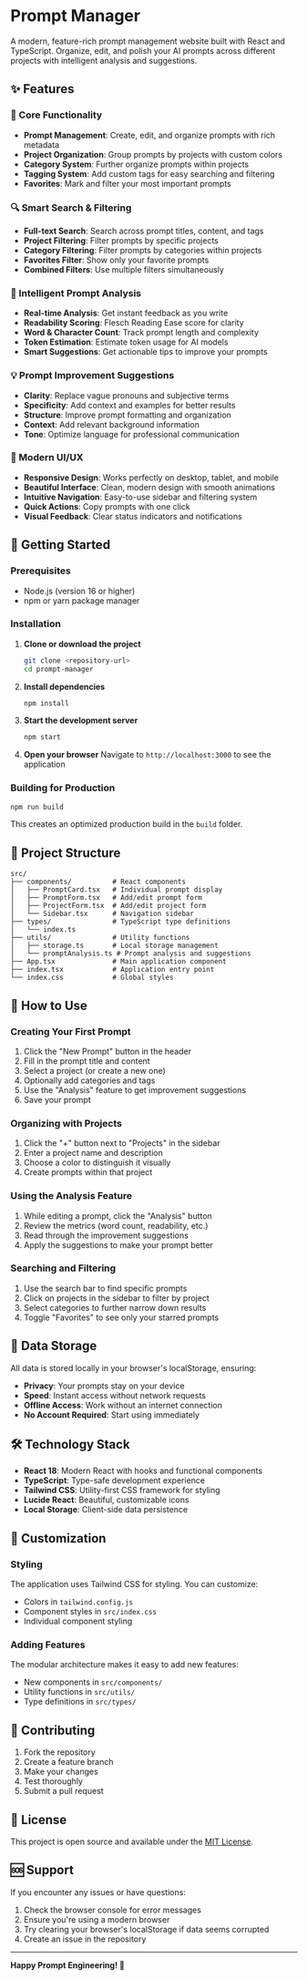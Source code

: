 # Prompt Manager

A modern, feature-rich prompt management website built with React and TypeScript. Organize, edit, and polish your AI prompts across different projects with intelligent analysis and suggestions.

## ✨ Features

### 🎯 Core Functionality
- **Prompt Management**: Create, edit, and organize prompts with rich metadata
- **Project Organization**: Group prompts by projects with custom colors
- **Category System**: Further organize prompts within projects
- **Tagging System**: Add custom tags for easy searching and filtering
- **Favorites**: Mark and filter your most important prompts

### 🔍 Smart Search & Filtering
- **Full-text Search**: Search across prompt titles, content, and tags
- **Project Filtering**: Filter prompts by specific projects
- **Category Filtering**: Filter prompts by categories within projects
- **Favorites Filter**: Show only your favorite prompts
- **Combined Filters**: Use multiple filters simultaneously

### 🧠 Intelligent Prompt Analysis
- **Real-time Analysis**: Get instant feedback as you write
- **Readability Scoring**: Flesch Reading Ease score for clarity
- **Word & Character Count**: Track prompt length and complexity
- **Token Estimation**: Estimate token usage for AI models
- **Smart Suggestions**: Get actionable tips to improve your prompts

### 💡 Prompt Improvement Suggestions
- **Clarity**: Replace vague pronouns and subjective terms
- **Specificity**: Add context and examples for better results
- **Structure**: Improve prompt formatting and organization
- **Context**: Add relevant background information
- **Tone**: Optimize language for professional communication

### 🎨 Modern UI/UX
- **Responsive Design**: Works perfectly on desktop, tablet, and mobile
- **Beautiful Interface**: Clean, modern design with smooth animations
- **Intuitive Navigation**: Easy-to-use sidebar and filtering system
- **Quick Actions**: Copy prompts with one click
- **Visual Feedback**: Clear status indicators and notifications

## 🚀 Getting Started

### Prerequisites
- Node.js (version 16 or higher)
- npm or yarn package manager

### Installation

1. **Clone or download the project**
   ```bash
   git clone <repository-url>
   cd prompt-manager
   ```

2. **Install dependencies**
   ```bash
   npm install
   ```

3. **Start the development server**
   ```bash
   npm start
   ```

4. **Open your browser**
   Navigate to `http://localhost:3000` to see the application

### Building for Production

```bash
npm run build
```

This creates an optimized production build in the `build` folder.

## 📁 Project Structure

```
src/
├── components/          # React components
│   ├── PromptCard.tsx   # Individual prompt display
│   ├── PromptForm.tsx   # Add/edit prompt form
│   ├── ProjectForm.tsx  # Add/edit project form
│   └── Sidebar.tsx      # Navigation sidebar
├── types/               # TypeScript type definitions
│   └── index.ts
├── utils/               # Utility functions
│   ├── storage.ts       # Local storage management
│   └── promptAnalysis.ts # Prompt analysis and suggestions
├── App.tsx              # Main application component
├── index.tsx            # Application entry point
└── index.css            # Global styles
```

## 🎯 How to Use

### Creating Your First Prompt

1. Click the "New Prompt" button in the header
2. Fill in the prompt title and content
3. Select a project (or create a new one)
4. Optionally add categories and tags
5. Use the "Analysis" feature to get improvement suggestions
6. Save your prompt

### Organizing with Projects

1. Click the "+" button next to "Projects" in the sidebar
2. Enter a project name and description
3. Choose a color to distinguish it visually
4. Create prompts within that project

### Using the Analysis Feature

1. While editing a prompt, click the "Analysis" button
2. Review the metrics (word count, readability, etc.)
3. Read through the improvement suggestions
4. Apply the suggestions to make your prompt better

### Searching and Filtering

1. Use the search bar to find specific prompts
2. Click on projects in the sidebar to filter by project
3. Select categories to further narrow down results
4. Toggle "Favorites" to see only your starred prompts

## 💾 Data Storage

All data is stored locally in your browser's localStorage, ensuring:
- **Privacy**: Your prompts stay on your device
- **Speed**: Instant access without network requests
- **Offline Access**: Work without an internet connection
- **No Account Required**: Start using immediately

## 🛠️ Technology Stack

- **React 18**: Modern React with hooks and functional components
- **TypeScript**: Type-safe development experience
- **Tailwind CSS**: Utility-first CSS framework for styling
- **Lucide React**: Beautiful, customizable icons
- **Local Storage**: Client-side data persistence

## 🎨 Customization

### Styling
The application uses Tailwind CSS for styling. You can customize:
- Colors in `tailwind.config.js`
- Component styles in `src/index.css`
- Individual component styling

### Adding Features
The modular architecture makes it easy to add new features:
- New components in `src/components/`
- Utility functions in `src/utils/`
- Type definitions in `src/types/`

## 🤝 Contributing

1. Fork the repository
2. Create a feature branch
3. Make your changes
4. Test thoroughly
5. Submit a pull request

## 📝 License

This project is open source and available under the [MIT License](LICENSE).

## 🆘 Support

If you encounter any issues or have questions:
1. Check the browser console for error messages
2. Ensure you're using a modern browser
3. Try clearing your browser's localStorage if data seems corrupted
4. Create an issue in the repository

---

**Happy Prompt Engineering! 🚀** 